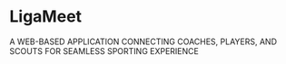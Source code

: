 # LigaMeet
A WEB-BASED APPLICATION CONNECTING COACHES, PLAYERS, AND SCOUTS FOR SEAMLESS SPORTING EXPERIENCE